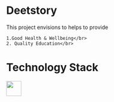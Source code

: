 # Deetstory

This project envisions to helps to provide </br>
```
1.Good Health & Wellbeing</br>
2. Quality Education</br>
```
# Technology Stack
<img src="https://github.com/Subhankar-Ray192/Deetstory/assets/91007834/f3ef3209-0eb0-45d0-981d-d19939b6a0ff" height=40 width=40>
